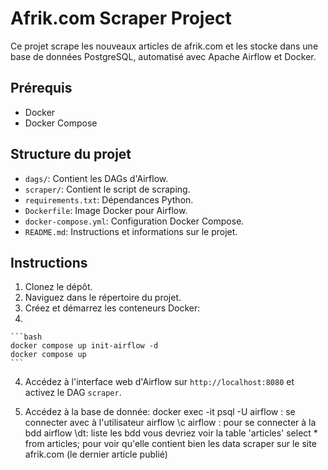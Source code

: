 # Afrik.com Scraper Project

Ce projet scrape les nouveaux articles de afrik.com et les stocke dans une base de données PostgreSQL, automatisé avec Apache Airflow et Docker.

## Prérequis

- Docker
- Docker Compose

## Structure du projet

- `dags/`: Contient les DAGs d'Airflow.
- `scraper/`: Contient le script de scraping.
- `requirements.txt`: Dépendances Python.
- `Dockerfile`: Image Docker pour Airflow.
- `docker-compose.yml`: Configuration Docker Compose.
- `README.md`: Instructions et informations sur le projet.

## Instructions

1. Clonez le dépôt.
2. Naviguez dans le répertoire du projet.
3. Créez et démarrez les conteneurs Docker:
4. 

    ```bash
    docker compose up init-airflow -d
    docker compose up
    ```

4. Accédez à l'interface web d'Airflow sur `http://localhost:8080` et activez le DAG `scraper`.

5. Accédez à la base de donnée:
docker exec -it <nom du conteneur postgres> psql -U airflow : se connecter avec à l'utilisateur airflow
\c airflow : pour se connecter à la bdd airflow
\dt: liste les bdd
vous devriez voir la table 'articles'
select * from articles; pour voir qu'elle contient bien les data scraper sur le site afrik.com (le dernier article publié)

